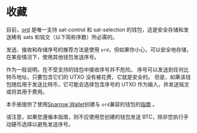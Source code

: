 收藏
==========

目前，[ord](https://github.com/ordinals/ord/) 是唯一支持 sat-control 和 sat-selection 的钱包，这是安全存储和发送稀有 sats 和铭文（以下简称序数）所必需的。



发送、接收和存储序号的推荐方法是使用 `ord`，但如果你小心，可以安全地存储，在某些情况下，使用其他钱包发送序号。



作为一般说明，在不受支持的钱包中接收序号并不危险。 序号可以发送到任何比特币地址，只要包含它们的 UTXO 没有被花费，它就是安全的。 但是，如果该钱包随后用于发送比特币，它可能会选择包含序号的 UTXO 作为输入，并发送铭文或将其用于费用。



本手册提供了使用[Sparrow Wallet](https://sparrowwallet.com/)创建与 `ord`兼容的钱包的[指南](./collecting/sparrow-wallet.md) 。

请注意，如果您遵循本指南，则不应使用您创建的钱包发送 BTC，除非您执行手动硬币选择以避免发送序号。

